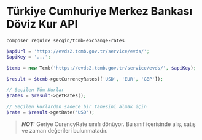 # Türkiye Cumhuriye Merkez Bankası Döviz Kur API

```
composer require secgin/tcmb-exchange-rates
```

```php
$apiUrl = 'https://evds2.tcmb.gov.tr/service/evds/';
$apiKey = '...';

$tcmb = new Tcmb('https://evds2.tcmb.gov.tr/service/evds/', $apiKey);

$result = $tcmb->getCurrencyRates(['USD', 'EUR', 'GBP']);

// Seçilen Tüm Kurlar
$rates = $result->getRates();

// Seçilen kurlardan sadece bir tanesini almak için
$rate = $result->getRate('USD');
```

> **_NOT:_** Geriye CurencyRate sınıfı dönüyor. Bu sınıf içerisinde alış, satış ve zaman değerileri bulunmatadır.
